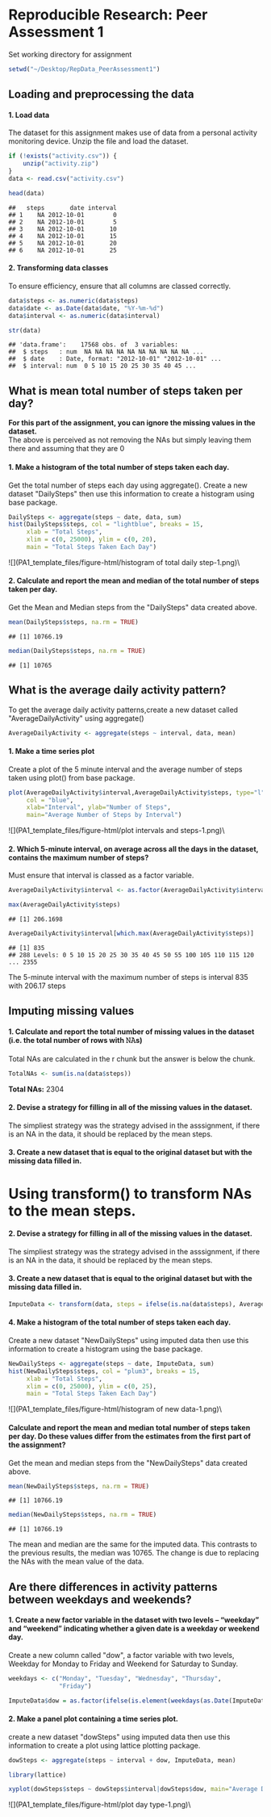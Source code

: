 # Reproducible Research: Peer Assessment 1

Set working directory for assignment 


```r
setwd("~/Desktop/RepData_PeerAssessment1")
```

## Loading and preprocessing the data  
  
#### 1. Load data  
The dataset for this assignment makes use of data from a personal activity 
monitoring device. Unzip the file and load the dataset. 


```r
if (!exists("activity.csv")) {
    unzip("activity.zip")
}
data <- read.csv("activity.csv")

head(data)
```

```
##   steps       date interval
## 1    NA 2012-10-01        0
## 2    NA 2012-10-01        5
## 3    NA 2012-10-01       10
## 4    NA 2012-10-01       15
## 5    NA 2012-10-01       20
## 6    NA 2012-10-01       25
```

#### 2. Transforming data classes  
To ensure efficiency, ensure that all columns are classed correctly.


```r
data$steps <- as.numeric(data$steps)
data$date <- as.Date(data$date, "%Y-%m-%d")
data$interval <- as.numeric(data$interval)

str(data)
```

```
## 'data.frame':	17568 obs. of  3 variables:
##  $ steps   : num  NA NA NA NA NA NA NA NA NA NA ...
##  $ date    : Date, format: "2012-10-01" "2012-10-01" ...
##  $ interval: num  0 5 10 15 20 25 30 35 40 45 ...
```
  
  
## What is mean total number of steps taken per day?  

**For this part of the assignment, you can ignore the missing values in the dataset.**  
The above is perceived as not removing the NAs but simply leaving them there and assuming that they are 0

#### 1. Make a histogram of the total number of steps taken each day.  
  
Get the total number of steps each day using aggregate(). Create a new 
dataset "DailySteps" then use this information to create a histogram using base package.


```r
DailySteps <- aggregate(steps ~ date, data, sum)
hist(DailySteps$steps, col = "lightblue", breaks = 15, 
     xlab = "Total Steps", 
     xlim = c(0, 25000), ylim = c(0, 20),
     main = "Total Steps Taken Each Day")
```

![](PA1_template_files/figure-html/histogram of total daily step-1.png)\

  
#### 2. Calculate and report the mean and median of the total number of steps taken per day. 

Get the Mean and Median steps from the "DailySteps" data created above.


```r
mean(DailySteps$steps, na.rm = TRUE)
```

```
## [1] 10766.19
```

```r
median(DailySteps$steps, na.rm = TRUE)
```

```
## [1] 10765
```

## What is the average daily activity pattern?

To get the average daily activity patterns,create a new dataset called
"AverageDailyActivity" using aggregate()


```r
AverageDailyActivity <- aggregate(steps ~ interval, data, mean)
```

#### 1. Make a time series plot 

Create a plot of the 5 minute interval and the average number of steps taken using plot() from base package.


```r
plot(AverageDailyActivity$interval,AverageDailyActivity$steps, type="l", 
     col = "blue",  
     xlab="Interval", ylab="Number of Steps",
     main="Average Number of Steps by Interval")
```

![](PA1_template_files/figure-html/plot intervals and steps-1.png)\
  
  
#### 2. Which 5-minute interval, on average across all the days in the dataset, contains the maximum number of steps?
Must ensure that interval is classed as a factor variable.


```r
AverageDailyActivity$interval <- as.factor(AverageDailyActivity$interval)

max(AverageDailyActivity$steps)
```

```
## [1] 206.1698
```

```r
AverageDailyActivity$interval[which.max(AverageDailyActivity$steps)]
```

```
## [1] 835
## 288 Levels: 0 5 10 15 20 25 30 35 40 45 50 55 100 105 110 115 120 ... 2355
```

The 5-minute interval with the maximum number of steps is interval 835 with 206.17 steps

## Imputing missing values

#### 1. Calculate and report the total number of missing values in the dataset (i.e. the total number of rows with 𝙽𝙰s)

Total NAs are calculated in the r chunk but the answer is below the chunk.


```r
TotalNAs <- sum(is.na(data$steps))
```


**Total NAs:** 2304


#### 2. Devise a strategy for filling in all of the missing values in the dataset.  

The simpliest strategy was the strategy advised in the asssignment, if there is an NA in the data, it should be replaced by the mean steps.  

#### 3. Create a new dataset that is equal to the original dataset but with the missing data filled in.

Using transform() to transform NAs to the mean steps.
=======
#### 2. Devise a strategy for filling in all of the missing values in the dataset.   
The simpliest strategy was the strategy advised in the asssignment, if there is an NA in the data, it should be replaced by the mean steps.   

#### 3. Create a new dataset that is equal to the original dataset but with the missing data filled in.



```r
ImputeData <- transform(data, steps = ifelse(is.na(data$steps), AverageDailyActivity$steps[match(data$interval, AverageDailyActivity$interval)], data$steps))
```

#### 4. Make a histogram of the total number of steps taken each day.  
Create a new dataset "NewDailySteps" using imputed data then use this information to create a histogram using the base package.


```r
NewDailySteps <- aggregate(steps ~ date, ImputeData, sum)
hist(NewDailySteps$steps, col = "plum3", breaks = 15, 
     xlab = "Total Steps", 
     xlim = c(0, 25000), ylim = c(0, 25),
     main = "Total Steps Taken Each Day")
```

![](PA1_template_files/figure-html/histogram of new data-1.png)\


#### Calculate and report the mean and median total number of steps taken per day. Do these values differ from the estimates from the first part of the assignment?   

Get the mean and median steps from the "NewDailySteps" data created above.


```r
mean(NewDailySteps$steps, na.rm = TRUE)
```

```
## [1] 10766.19
```

```r
median(NewDailySteps$steps, na.rm = TRUE)
```

```
## [1] 10766.19
```

The mean and median are the same for the imputed data. This contrasts to the previous results, the median was 10765. The change is due to replacing the NAs with the mean value of the data.  

## Are there differences in activity patterns between weekdays and weekends?

#### 1. Create a new factor variable in the dataset with two levels – “weekday” and “weekend” indicating whether a given date is a weekday or weekend day.

Create a new column called "dow", a factor variable with two levels, Weekday for Monday to Friday and Weekend for Saturday to Sunday.


```r
weekdays <- c("Monday", "Tuesday", "Wednesday", "Thursday", 
              "Friday")

ImputeData$dow = as.factor(ifelse(is.element(weekdays(as.Date(ImputeData$date)),weekdays), "Weekday", "Weekend"))
```

#### 2. Make a panel plot containing a time series plot.

create a new dataset "dowSteps" using imputed data then use this information to create a plot using lattice plotting package.


```r
dowSteps <- aggregate(steps ~ interval + dow, ImputeData, mean)

library(lattice)

xyplot(dowSteps$steps ~ dowSteps$interval|dowSteps$dow, main="Average Daily Steps by Interval",xlab="Interval", ylab="Steps",layout=c(1,2), type="l")
```

![](PA1_template_files/figure-html/plot day type-1.png)\

